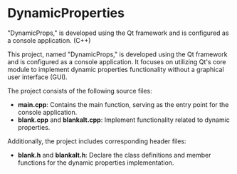 # DynamicProperties
"DynamicProps," is developed using the Qt framework and is configured as a console application. (C++)

This project, named "DynamicProps," is developed using the Qt framework and is configured as a console application. It focuses on utilizing Qt's core module to implement dynamic properties functionality without a graphical user interface (GUI).

The project consists of the following source files:
- **main.cpp**: Contains the main function, serving as the entry point for the console application.
- **blank.cpp** and **blankalt.cpp**: Implement functionality related to dynamic properties.

Additionally, the project includes corresponding header files:
- **blank.h** and **blankalt.h**: Declare the class definitions and member functions for the dynamic properties implementation.
